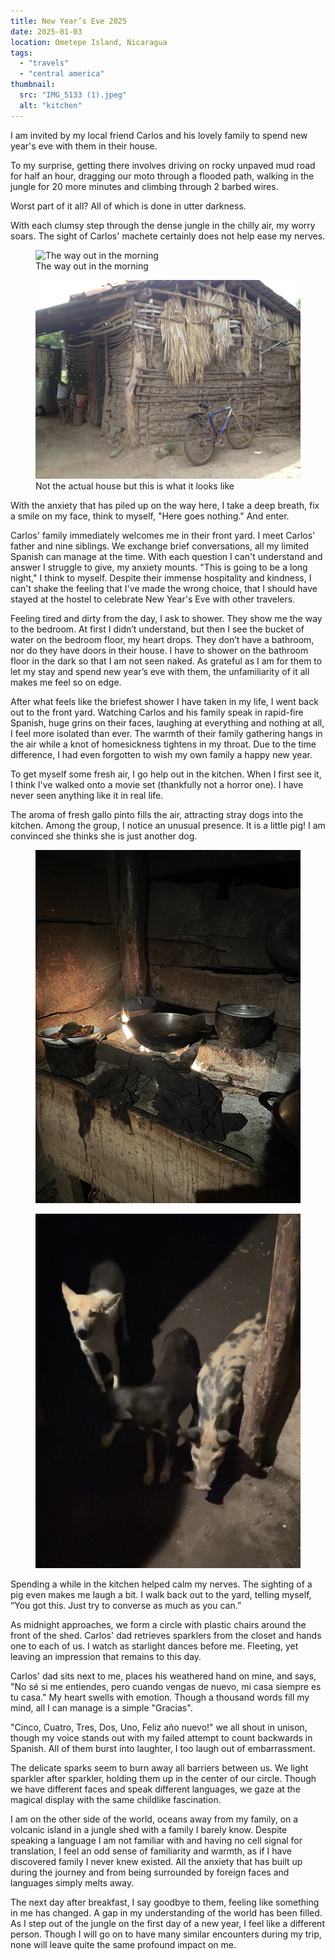 ```yaml
---
title: New Year’s Eve 2025
date: 2025-01-03
location: Ometepe Island, Nicaragua
tags:
  - "travels"
  - "central america"
thumbnail:
  src: "IMG_5133 (1).jpeg"
  alt: "kitchen"
---
```


I am invited by my local friend Carlos and his lovely family to spend new year's eve with them in their house.

To my surprise, getting there involves driving on rocky unpaved mud road for half an hour, dragging our moto through a flooded path, walking in the jungle for 20 more minutes and climbing through 2 barbed wires.

Worst part of it all? All of which is done in utter darkness.

With each clumsy step through the dense jungle in the chilly air, my worry soars. The sight of Carlos' machete certainly does not help ease my nerves.
<div class="img_container">
<figure>
  <img
    src="IMG_5145.jpeg"
    alt="The way out in the morning" />
  <figcaption>The way out in the morning</figcaption>

</figure>

<figure>
  <img
    src="Bahareque1-scaled.jpg"
    alt="An equivalent of Carlos'house " />
  <figcaption>Not the actual house but this is what it looks like</figcaption>

</figure>
</div>
With the anxiety that has piled up on the way here, I take a deep breath, fix a smile on my face, think to myself, "Here goes nothing." And enter.

Carlos' family immediately welcomes me in their front yard. I meet Carlos' father and nine siblings. We exchange brief conversations, all my limited Spanish can manage at the time. With each question I can't understand and answer I struggle to give, my anxiety mounts. "This is going to be a long night," I think to myself. Despite their immense hospitality and kindness, I can't shake the feeling that I've made the wrong choice, that I should have stayed at the hostel to celebrate New Year's Eve with other travelers.

Feeling tired and dirty from the day, I ask to shower. They show me the way to the bedroom. At first I didn’t understand, but then I see the bucket of water on the bedroom floor, my heart drops. They don’t have a bathroom, nor do they have doors in their house. I have to shower on the bathroom floor in the dark so that I am not seen naked. As grateful as I am for them to let my stay and spend new year’s eve with them, the unfamiliarity of it all makes me feel so on edge.

After what feels like the briefest shower I have taken in my life, I went back out to the front yard. Watching Carlos and his family speak in rapid-fire Spanish, huge grins on their faces, laughing at everything and nothing at all, I feel more isolated than ever. The warmth of their family gathering hangs in the air while a knot of homesickness tightens in my throat. Due to the time difference, I had even forgotten to wish my own family a happy new year.

To get myself some fresh air, I go help out in the kitchen. When I first see it, I think I've walked onto a movie set (thankfully not a horror one). I have never seen anything like it in real life.

The aroma of fresh gallo pinto fills the air, attracting stray dogs into the kitchen. Among the group, I notice an unusual presence. It is a little pig! I am convinced she thinks she is just another dog.

<div class="img_container">
<figure>
  <img
    src="IMG_5137.jpeg"
    alt="Kitchen stove" />

</figure>
<figure>
  <img
    src="pig.png"
    alt="animals in the kitchen" />

</figure>
</div>

Spending a while in the kitchen helped calm my nerves. The sighting of a pig even makes me laugh a bit. I walk back out to the yard, telling myself, “You got this. Just try to converse as much as you can.”

As midnight approaches, we form a circle with plastic chairs around the front of the shed. Carlos' dad retrieves sparklers from the closet and hands one to each of us. I watch as starlight dances before me. Fleeting, yet leaving an impression that remains to this day.

Carlos' dad sits next to me, places his weathered hand on mine, and says, "No sé si me entiendes, pero cuando vengas de nuevo, mi casa siempre es tu casa." My heart swells with emotion. Though a thousand words fill my mind, all I can manage is a simple "Gracias".

"Cinco, Cuatro, Tres, Dos, Uno, Feliz año nuevo!" we all shout in unison, though my voice stands out with my failed attempt to count backwards in Spanish. All of them burst into laughter, I too laugh out of embarrassment.

The delicate sparks seem to burn away all barriers between us. We light sparkler after sparkler, holding them up in the center of our circle. Though we have different faces and speak different languages, we gaze at the magical display with the same childlike fascination.

I am on the other side of the world, oceans away from my family, on a volcanic island in a jungle shed with a family I barely know. Despite speaking a language I am not familiar with and having no cell signal for translation, I feel an odd sense of familiarity and warmth, as if I have discovered family I never knew existed. All the anxiety that has built up during the journey and from being surrounded by foreign faces and languages simply melts away.

The next day after breakfast, I say goodbye to them, feeling like something in me has changed. A gap in my understanding of the world has been filled. As I step out of the jungle on the first day of a new year, I feel like a different person. Though I will go on to have many similar encounters during my trip, none will leave quite the same profound impact on me.
